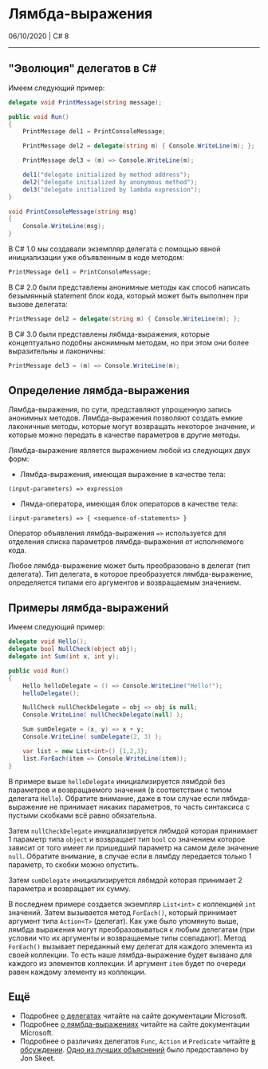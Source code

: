 # Лямбда-выражения
06/10/2020 | C# 8
___
## "Эволюция" делегатов в C#
Имеем следующий пример:
```cs
delegate void PrintMessage(string message);

public void Run()
{
    PrintMessage del1 = PrintConsoleMessage;

    PrintMessage del2 = delegate(string m) { Console.WriteLine(m); };

    PrintMessage del3 = (m) => Console.WriteLine(m);

    del1("delegate initialized by method address");
    del2("delegate initialized by anonymous method");
    del3("delegate initialized by lambda expression");
}

void PrintConsoleMessage(string msg)
{
    Console.WriteLine(msg);
}
```

В C# 1.0 мы создавали экземпляр делегата с помощью явной инициализации уже объявленным в коде методом:
```cs
PrintMessage del1 = PrintConsoleMessage;
```

В C# 2.0 были представлены анонимные методы как способ написать безымянный statement блок кода, который может быть выполнен при вызове делегата:
```cs
PrintMessage del2 = delegate(string m) { Console.WriteLine(m); };
```

В C# 3.0 были представлены лябмда-выражения, которые концептуально подобны анонимным методам, но при этом они более выразительны и лаконичны:
```cs
PrintMessage del3 = (m) => Console.WriteLine(m);
```

## Определение лямбда-выражения
Лямбда-выражения, по сути, представляют упрощенную запись анонимных методов. Лямбда-выражения позволяют создать емкие лаконичные методы, которые могут возвращать некоторое значение, и которые можно передать в качестве параметров в другие методы.

Лямбда-выражение является выражением любой из следующих двух форм:
* Лямбда-выражения, имеющая выражение в качестве тела:
```
(input-parameters) => expression
```
* Лямда-оператора, имеющая блок операторов в качестве тела:
```
(input-parameters) => { <sequence-of-statements> }
```

Оператор объявления лямбда-выражения `=>` используется для отделения списка параметров лямбда-выражения от исполняемого кода.

Любое лямбда-выражение может быть преобразовано в делегат (тип делегата). Тип делегата, в которое преобразуется лямбда-выражение, определяется типами его аргументов и возвращаемым значением.

## Примеры лямбда-выражений
Имеем следующий пример:
```cs
delegate void Hello();
delegate bool NullCheck(object obj);
delegate int Sum(int x, int y);

public void Run()
{
    Hello helloDelegate = () => Console.WriteLine("Hello!");
    helloDelegate();

    NullCheck nullCheckDelegate = obj => obj is null;
    Console.WriteLine( nullCheckDelegate(null) );

    Sum sumDelegate = (x, y) => x + y;
    Console.WriteLine( sumDelegate(2, 3) );

    var list = new List<int>() {1,2,3};
    list.ForEach(item => Console.WriteLine(item));
}
```

В примере выше `helloDelegate` инициализируется лямбдой без параметров и возвращаемого значения (в соответствии с типом делегата `Hello`). Обратите внимание, даже в том случае если лябмда-выражение не принимает никаких параметров, то часть синтаксиса с пустыми скобками всё равно обязательна. 

Затем `nullCheckDelegate` инициализируется лябмдой которая принимает 1 параметр типа `object` и возвращает тип `bool` со значением которое зависит от того имеет ли пришедший параметр на самом деле значение `null`. Обратите внимание, в случае если в лямбду передается только 1 параметр, то скобки можно опустить.

Затем `sumDelegate` инициализируется лябмдой которая принимает 2 параметра и возвращает их сумму.

В последнем примере создается экземпляр `List<int>` с коллекцией `int` значений. Затем вызывается метод `ForEach()`, который принимает аргумент типа `Action<T>` (делегат). Как уже было упомянуто выше, лямбда выражения могут преобразовываться к любым делегатам (при условии что их аргументы и возвращаемые типы совпадают). Метод `ForEach()` вызывает переданный ему делегат для каждого элемента из своей коллекции. То есть наше лямбда-выражение будет вызвано для каждого из элементов коллекции. И аргумент `item` будет по очереди равен каждому элементу из коллекции.

## Ещё
- Подробнее [о делегатах](https://docs.microsoft.com/en-us/dotnet/csharp/programming-guide/delegates/) читайте на сайте документации Microsoft.
- Подробнее [о лямбда-выражениях](https://docs.microsoft.com/en-us/dotnet/csharp/language-reference/operators/lambda-expressions) читайте на сайте документации Microsoft.
- Подробнее о различиях делегатов `Func`, `Action` и `Predicate` читайте [в обсуждении](https://stackoverflow.com/questions/4317479/func-vs-action-vs-predicate). [Одно из лучших объяснений](https://stackoverflow.com/a/4317512) было предоставлено by Jon Skeet.